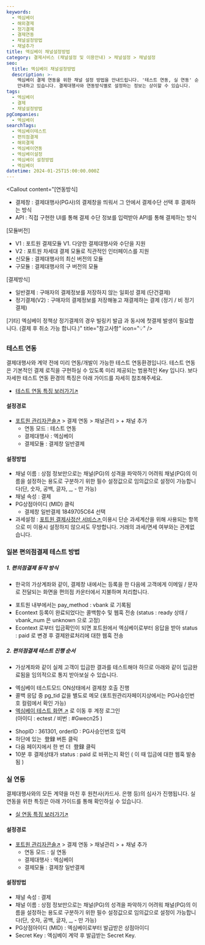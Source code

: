 ```yaml
---
keywords:
  - 엑심베이
  - 해외결제
  - 정기결제
  - 결제연동
  - 채널설정방법
  - 채널추가
title: 엑심베이 채널설정방법
category: 결제서비스 (채널설정 및 이용안내) > 채널설정 > 채널설정
seo:
  title: 엑심베이 채널설정방법
  description: >-
    엑심베이 결제 연동을 위한 채널 설정 방법을 안내드립니다. '테스트 연동, 실 연동' 순으로 이뤄지며, 일본 편의점 결제 테스트 방까지
    안내하고 있습니다. 결제대행사와 연동방식별로 설정하는 정보는 상이할 수 있습니다.
tags:
  - 엑심베이
  - 결제
  - 채널설정방법
pgCompanies:
  - 엑심베이
searchTags:
  - 엑심베이테스트
  - 편의점결제
  - 해외결제
  - 엑심베이연동
  - 엑심베이설정
  - 엑심베이 설정방법
  - 엑심베이
datetime: 2024-01-25T15:00:00.000Z
---
```


<Callout content="결제 연동을 위한 채널 설정 방법을 안내해 드립니다.
결제 연동을 위해서 채널설정은 필수이며 결제대행사와 연동방식별로 설정하는 정보는 상이할 수 있습니다.
또한 채널 설정 없이 결제 연동을 하실 경우 정상적인 호출이 불가하며, 오류가 발생됩니다." />

<Callout content="[연동방식]
- 결제창 : 결제대행사(PG사)의 결제창을 띄워서 그 안에서 결제수단 선택 후 결제하는 방식
- API : 직접 구현한 UI를 통해 결제 수단 정보를 입력받아 API를 통해 결제하는 방식

[모듈버전]
- V1 : 포트원 결제모듈 V1. 다양한 결제대행사와 수단을 지원
- V2 : 포트원 차세대 결제 모듈로 직관적인 인터페이스를 지원
- 신모듈 : 결제대행사의 최신 버전의 모듈
- 구모듈 : 결제대행사의 구 버전의 모듈

[결제방식]
- 일반결제 : 구매자의 결제정보를 저장하지 않는 일회성 결제 (단건결제)
- 정기결제(V2) : 구매자의 결제정보를 저장해놓고 재결제하는 결제 (정기 / 비 정기결제)

[기타]
엑심베이 정책상 정기결제의 경우 빌링키 발급 과 동시에 첫결제 발생이 필요합니다. 
(결제 후 취소 가능 합니다.)" title="참고사항" icon="💡" />

## <Highlight text="결제창 일반결제 (V1)" />

### **테스트 연동**

결제대행사와 계약 전에 미리 연동/개발이 가능한 테스트 연동환경입니다. 테스트 연동은 기본적인 결제 로직을 구현하실 수 있도록 미리 제공되는 범용적인 Key 입니다. 보다 자세한 테스트 연동 환경의 특징은 아래 가이드를 자세히 참조해주세요.

- [테스트 연동 특징 보러가기↗](https://help.portone.io/category/procedure/payment-integration/test?page=1)

<Callout icon="💡" title="참고사항" content="테스트 결제는 엑심베이에서 제공하는 테스트 카드 정보로만 진행 가능합니다. 
테스트를 진행하실 때 참고 부탁드립니다." />



#### **설정경로**

- [포트원 관리자콘솔↗](https://admin.portone.io/) > 결제 연동 > 채널관리 > + 채널 추가
  - 연동 모드 : 테스트 연동
  - 결제대행사 : 엑심베이
  - 결제모듈 :  결제창 일반결제

#### **설정방법**

- 채널 이름 : 상점 정보만으로는 채널(PG)의 성격을 파악하기 어려워 채널(PG)의 이름을 설정하는 용도로 구분하기 위한 필수 설정값으로 임의값으로 설정이 가능합니다(단, 숫자, 공백, 글자, \_, - 만 가능)
- 채널 속성 : 결제
- PG상점아이디 (MID) 클릭
  - 결제창 일반결제 1849705C64 선택
- 과세설정 : [포트원 결제사정산 서비스↗ ](https://admin.portone.io/reconciliation/summary)이용시 단순 과세계산을 위해 사용되는 항목으로 미 이용시 설정하지 않으셔도 무방합니다. 거래의 과세/면세 여부와는 관계없습니다.

### **일본 편의점결제 테스트 방법**

##### 1. 편의점결제 동작 방식

- 한국의 가상계좌와 같이, 결제창 내에서는 등록을 한 다음에 고객에게 이메일 / 문자로 전달되는 화면을 편의점 카운터에서 지불하며 처리합니다.

<Indent level="1">

- 포트원 내부에서는 pay\_method : vbank 로 기록됨
- Econtext 등록이 완료되었다는 콜백함수 및 웹훅 전송
  (status : ready 상태 / vbank\_num 은 unknown 으로 고정)
- Econtext 로부터 입금확인이 되면 포트원에서 엑심베이로부터 응답을 받아 status : paid 로 변경 후 결제완료처리에 대한 웹훅 전송

</Indent>

##### 2. 편의점결제 테스트 진행 순서

- 가상계좌와 같이 실제 고객이 입금한 결과를 테스트해야 하므로 아래와 같이 입금완료됨을 임의적으로 통지 받아보실 수 있습니다.

<Indent level="1">

- 엑심베이 테스트모드 ON상태에서  결제창 호출 진행
- 콜백 응답 중 pg\_tid 값을 별도로 메모 (포트원관리자페이지상에서는 PG사승인번호 컬럼에서 확인 가능)
- [엑심베이 테스트 화면 ↗](https://form.int.econ.ne.jp/paynotice "테스트") 로 이동 후 계정 로그인 \
  (아이디 : ectest / 비번 : #Gwecn25 )

</Indent>

<Indent level="2">

- ShopID : 361301, orderID :  PG사승인번호 입력
- 하단에 있는  登録 버튼 클릭
- 다음 페이지에서 한 번 더  登録 클릭
- 10분 후 결제상태가 status : paid 로 바뀌는지 확인 ( 이 때 입금에 대한 웹훅 발송됨 )

</Indent>

### **실 연동**

결제대행사와의 모든 계약을 마친 후 원천사(카드사. 은행 등)의 심사가 진행됩니다. 실 연동을 위한 특징은 아래 가이드를 통해 확인하실 수 있습니다.

- [실 연동 특징 보러가기↗](https://help.portone.io/category/procedure/payment-integration/real?page=1)



#### **설정경로**

- [포트원 관리자콘솔↗](https://admin.portone.io/) > 결제 연동 > 채널관리 > + 채널 추가
  - 연동 모드 : 실 연동
  - 결제대행사 : 엑심베이
  - 결제모듈 : 결제창 일반결제

#### **설정방법**

- 채널 속성 : 결제
- 채널 이름 : 상점 정보만으로는 채널(PG)의 성격을 파악하기 어려워 채널(PG)의 이름을 설정하는 용도로 구분하기 위한 필수 설정값으로 임의값으로 설정이 가능합니다(단, 숫자, 공백, 글자, \_, - 만 가능)
- PG상점아이디 (MID) : 엑심베이로부터 발급받은 상점아이디
- Secret Key : 엑심베이 계약 후 발급받는 Secret Key.

<Callout title="엑심베이 개발가이드 보러가기↗" />
